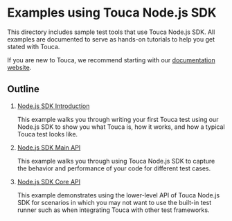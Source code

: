 # Examples using Touca Node.js SDK

This directory includes sample test tools that use Touca Node.js SDK. All
examples are documented to serve as hands-on tutorials to help you get stated
with Touca.

If you are new to Touca, we recommend starting with our
[documentation website](https://touca.io/docs).

## Outline

1.  [Node.js SDK Introduction](./01_node_minimal)

    This example walks you through writing your first Touca test using our
    Node.js SDK to show you what Touca is, how it works, and how a typical Touca
    test looks like.

2.  [Node.js SDK Main API](./02_node_main_api)

    This example walks you through using Touca Node.js SDK to capture the
    behavior and performance of your code for different test cases.

3.  [Node.js SDK Core API](./03_node_core_api)

    This example demonstrates using the lower-level API of Touca Node.js SDK for
    scenarios in which you may not want to use the built-in test runner such as
    when integrating Touca with other test frameworks.
